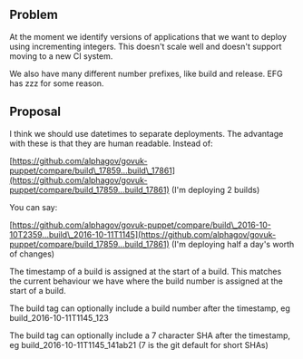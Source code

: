 ## Problem

At the moment we identify versions of applications that we want to deploy using incrementing integers. This doesn't scale well and doesn't support moving to a new CI system.

We also have many different number prefixes, like build and release. EFG has zzz for some reason.

## Proposal

I think we should use datetimes to separate deployments. The advantage with these is that they are human readable. Instead of:

[https://github.com/alphagov/govuk-puppet/compare/build\_17859...build\_17861](https://github.com/alphagov/govuk-puppet/compare/build_17859...build_17861) (I'm deploying 2 builds)

You can say:

[https://github.com/alphagov/govuk-puppet/compare/build\_2016-10-10T2359...build\_2016-10-11T1145](https://github.com/alphagov/govuk-puppet/compare/build_17859...build_17861) (I'm deploying half a day's worth of changes)

The timestamp of a build is assigned at the start of a build. This matches the current behaviour we have where the build number is assigned at the start of a build.

The build tag can optionally include a build number after the timestamp, eg build\_2016-10-11T1145\_123

The build tag can optionally include a 7 character SHA after the timestamp, eg build\_2016-10-11T1145\_141ab21 (7 is the git default for short SHAs)

